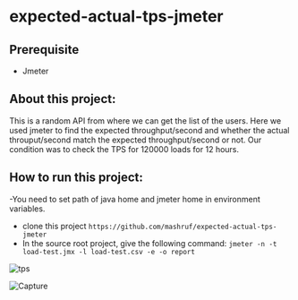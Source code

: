 # expected-actual-tps-jmeter

## Prerequisite
- Jmeter

## About this project:
This is a random API from where we can get the list of the users. Here we used jmeter to find the expected throughput/second and whether the actual throuput/second match the expected throughput/second or not. Our condition was to check the TPS for 120000 loads for 12 hours.

## How to run this project:
-You need to set path of java home and jmeter home in environment variables.
- clone this project
``` https://github.com/mashruf/expected-actual-tps-jmeter ```
- In the source root project, give the following command:
``` jmeter -n -t load-test.jmx -l load-test.csv -e -o report ```



![tps](https://github.com/mashruf/expected-actual-tps-jmeter/assets/50927464/01615855-383e-42a8-b0ed-89f13a2c3083)



![Capture](https://github.com/mashruf/expected-actual-tps-jmeter/assets/50927464/e0442bd9-4641-447f-a66c-b79a1190e61b)

